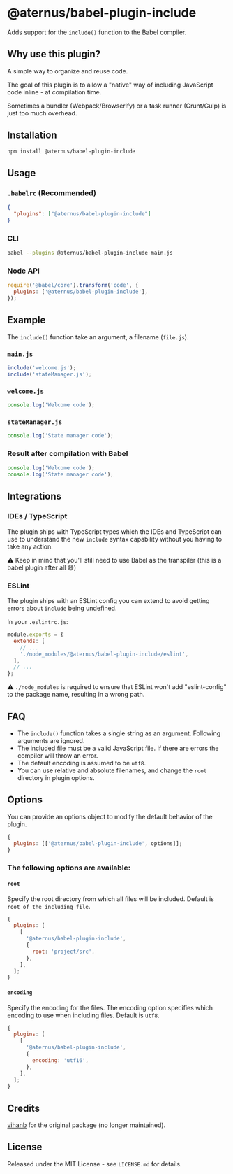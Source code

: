 # @aternus/babel-plugin-include

Adds support for the `include()` function to the Babel compiler.

## Why use this plugin?

A simple way to organize and reuse code.

The goal of this plugin is to allow a "native" way of including JavaScript code
inline - at compilation time.

Sometimes a bundler (Webpack/Browserify) or a task runner (Grunt/Gulp) is just
too much overhead.

## Installation

```bash
npm install @aternus/babel-plugin-include
```

## Usage

### `.babelrc` (Recommended)

```json
{
  "plugins": ["@aternus/babel-plugin-include"]
}
```

### CLI

```bash
babel --plugins @aternus/babel-plugin-include main.js
```

### Node API

```javascript
require('@babel/core').transform('code', {
  plugins: ['@aternus/babel-plugin-include'],
});
```

## Example

The `include()` function take an argument, a filename (`file.js`).

### `main.js`

```javascript
include('welcome.js');
include('stateManager.js');
```

### `welcome.js`

```javascript
console.log('Welcome code');
```

### `stateManager.js`

```javascript
console.log('State manager code');
```

### Result after compilation with Babel

```javascript
console.log('Welcome code');
console.log('State manager code');
```

## Integrations

### IDEs / TypeScript

The plugin ships with TypeScript types which the IDEs and TypeScript can use to
understand the new `include` syntax capability without you having to take any
action.

⚠ Keep in mind that you'll still need to use Babel as the transpiler (this is a
babel plugin after all 😅)

### ESLint

The plugin ships with an ESLint config you can extend to avoid getting errors
about `include` being undefined.

In your `.eslintrc.js`:

```javascript
module.exports = {
  extends: [
    // ...
    './node_modules/@aternus/babel-plugin-include/eslint',
  ],
  // ...
};
```

⚠ `./node_modules` is required to ensure that ESLint won't add "eslint-config"
to the package name, resulting in a wrong path.

## FAQ

- The `include()` function takes a single string as an argument. Following
  arguments are ignored.
- The included file must be a valid JavaScript file. If there are errors the
  compiler will throw an error.
- The default encoding is assumed to be `utf8`.
- You can use relative and absolute filenames, and change the `root` directory
  in plugin options.

## Options

You can provide an options object to modify the default behavior of the plugin.

```javascript
{
  plugins: [['@aternus/babel-plugin-include', options]];
}
```

### The following options are available:

#### `root`

Specify the root directory from which all files will be included. Default is
`root of the including file`.

```javascript
{
  plugins: [
    [
      '@aternus/babel-plugin-include',
      {
        root: 'project/src',
      },
    ],
  ];
}
```

#### `encoding`

Specify the encoding for the files. The encoding option specifies which encoding
to use when including files. Default is `utf8`.

```javascript
{
  plugins: [
    [
      '@aternus/babel-plugin-include',
      {
        encoding: 'utf16',
      },
    ],
  ];
}
```

## Credits

[vihanb](https://github.com/vihanb) for the original package (no longer
maintained).

## License

Released under the MIT License - see `LICENSE.md` for details.
